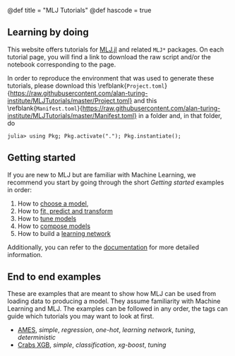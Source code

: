 @def title = "MLJ Tutorials"
@def hascode = true

## Learning by doing

This website offers tutorials for [MLJ.jl](https://github.com/alan-turing-institute/MLJ.jl) and related `MLJ*` packages.
On each tutorial page, you will find a link to download the raw script and/or the notebook corresponding to the page.

In order to reproduce the environment that was used to generate these tutorials, please download this \refblank{`Project.toml`}{https://raw.githubusercontent.com/alan-turing-institute/MLJTutorials/master/Project.toml} and this \refblank{`Manifest.toml`}{https://raw.githubusercontent.com/alan-turing-institute/MLJTutorials/master/Manifest.toml} in a folder and, in that folder, do

```julia-repl
julia> using Pkg; Pkg.activate("."); Pkg.instantiate();
```

## Getting started

If you are new to MLJ but are familiar with Machine Learning, we recommend you start by going through the short _Getting started_ examples in order:

1. How to [choose a model](/pub/getting-started/choosing-a-model.html),
1. How to [fit, predict and transform](/pub/getting-started/fit-and-predict.html)
1. How to [tune models](/pub/getting-started/model-tuning.html)
1. How to [compose models](/pub/getting-started/composing-models.html)
1. How to build a [learning network](/pub/getting-started/learning-networks.html)

Additionally, you can refer to the [documentation](https://alan-turing-institute.github.io/MLJ.jl/stable/) for more detailed information.

## End to end examples

These are examples that are meant to show how MLJ can be used from loading data to producing a model.
They assume familiarity with Machine Learning and MLJ.
The examples can be followed in any order, the tags can guide which tutorials you may want to look at first.

* [AMES](/pub/end-to-end/AMES.html), *simple*, *regression*, *one-hot*, *learning network*, *tuning*, *deterministic*
* [Crabs XGB](/pub/end-to-end/crabs-xgb.html), *simple*, *classification*, *xg-boost*, *tuning*
